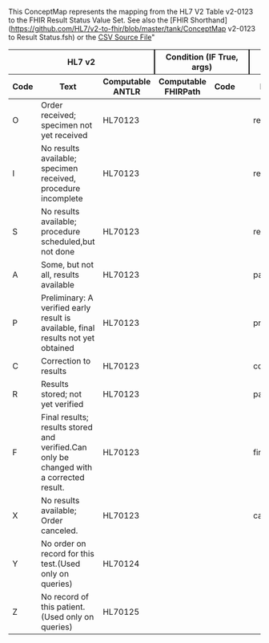 This ConceptMap represents the mapping from the HL7 V2 Table v2-0123 to the FHIR Result Status Value Set. See also the [FHIR Shorthand](https://github.com/HL7/v2-to-fhir/blob/master/tank/ConceptMap v2-0123 to Result Status.fsh) or the [CSV Source File](https://github.com/HL7/v2-to-fhir/blob/master/mappings/)"
<table class='grid'><thead>
<tr><th colspan='3' style='border-right: 2px solid black;'>HL7 v2</th><th colspan='3' style='border-right: 2px solid black;'>Condition (IF True, args)</th><th colspan='4'>HL7 FHIR</th><th>Comments</th></tr>
<tr><th>Code</th><th>Text</th><th>Computable ANTLR</th><th>Computable FHIRPath</th><th>Code</th><th>&#xA0;</th><th>Display</th><th>Code System</th><th>&#xA0;</th></tr></thead>
<tbody>
<tr><td>O</td><td>Order received; specimen not yet received</td><td style='border-right: 2px'>HL70123</td><td></td><td></td><td style='border-right: 2px'></td><td>registered</td><td></td><td>Registered</td><td>http://hl7.org/fhir/diagnostic-report-status</td><td></td></tr>
<tr><td>I</td><td>No results available; specimen received, procedure incomplete</td><td style='border-right: 2px'>HL70123</td><td></td><td></td><td style='border-right: 2px'></td><td>registered</td><td></td><td>Registered</td><td>http://hl7.org/fhir/diagnostic-report-status</td><td></td></tr>
<tr><td>S</td><td>No results available; procedure scheduled,but not done</td><td style='border-right: 2px'>HL70123</td><td></td><td></td><td style='border-right: 2px'></td><td>registered</td><td></td><td>Registered</td><td>http://hl7.org/fhir/diagnostic-report-status</td><td></td></tr>
<tr><td>A</td><td>Some, but not all, results available</td><td style='border-right: 2px'>HL70123</td><td></td><td></td><td style='border-right: 2px'></td><td>partial</td><td></td><td>Partial</td><td>http://hl7.org/fhir/diagnostic-report-status</td><td></td></tr>
<tr><td>P</td><td>Preliminary: A verified early result is available, final results not yet obtained</td><td style='border-right: 2px'>HL70123</td><td></td><td></td><td style='border-right: 2px'></td><td>preliminary</td><td></td><td>Preliminary</td><td>http://hl7.org/fhir/diagnostic-report-status</td><td></td></tr>
<tr><td>C</td><td>Correction to results</td><td style='border-right: 2px'>HL70123</td><td></td><td></td><td style='border-right: 2px'></td><td>corrected</td><td></td><td>Corrected</td><td>http://hl7.org/fhir/diagnostic-report-status</td><td></td></tr>
<tr><td>R</td><td>Results stored; not yet verified</td><td style='border-right: 2px'>HL70123</td><td></td><td></td><td style='border-right: 2px'></td><td>partial</td><td></td><td>Partial</td><td>http://hl7.org/fhir/diagnostic-report-status</td><td></td></tr>
<tr><td>F</td><td>Final results; results stored and verified.Can only be changed with a corrected result.</td><td style='border-right: 2px'>HL70123</td><td></td><td></td><td style='border-right: 2px'></td><td>final</td><td></td><td>Final</td><td>http://hl7.org/fhir/diagnostic-report-status</td><td></td></tr>
<tr><td>X</td><td>No results available; Order canceled.</td><td style='border-right: 2px'>HL70123</td><td></td><td></td><td style='border-right: 2px'></td><td>cancelled</td><td></td><td>Cancelled</td><td>http://hl7.org/fhir/diagnostic-report-status</td><td></td></tr>
<tr><td>Y</td><td>No order on record for this test.(Used only on queries)</td><td style='border-right: 2px'>HL70124</td><td></td><td></td><td style='border-right: 2px'></td><td></td><td></td><td></td><td></td><td></td></tr>
<tr><td>Z</td><td>No record of this patient. (Used only on queries)</td><td style='border-right: 2px'>HL70125</td><td></td><td></td><td style='border-right: 2px'></td><td></td><td></td><td></td><td></td><td></td></tr>
</tbody></table>
